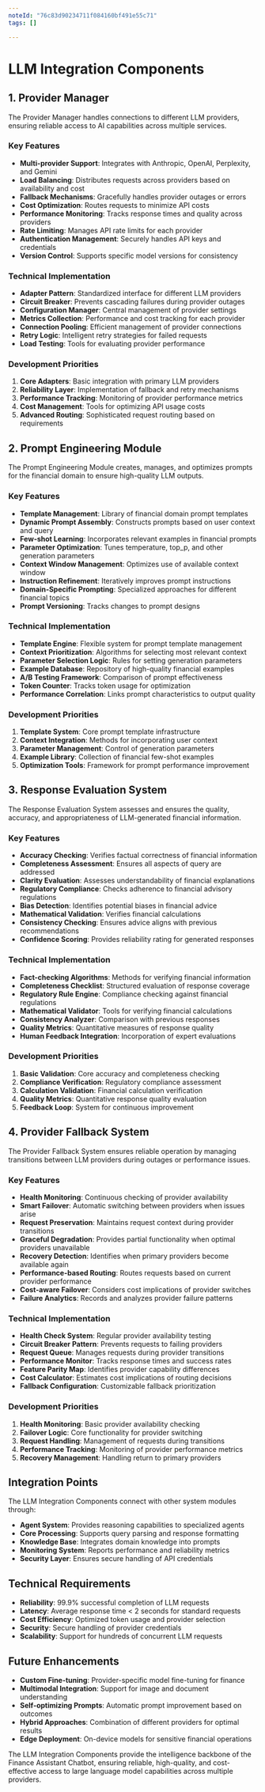 ```yaml
---
noteId: "76c83d90234711f084160bf491e55c71"
tags: []

---
```


# LLM Integration Components

## 1. Provider Manager

The Provider Manager handles connections to different LLM providers, ensuring reliable access to AI capabilities across multiple services.

### Key Features

- **Multi-provider Support**: Integrates with Anthropic, OpenAI, Perplexity, and Gemini
- **Load Balancing**: Distributes requests across providers based on availability and cost
- **Fallback Mechanisms**: Gracefully handles provider outages or errors
- **Cost Optimization**: Routes requests to minimize API costs
- **Performance Monitoring**: Tracks response times and quality across providers
- **Rate Limiting**: Manages API rate limits for each provider
- **Authentication Management**: Securely handles API keys and credentials
- **Version Control**: Supports specific model versions for consistency

### Technical Implementation

- **Adapter Pattern**: Standardized interface for different LLM providers
- **Circuit Breaker**: Prevents cascading failures during provider outages
- **Configuration Manager**: Central management of provider settings
- **Metrics Collection**: Performance and cost tracking for each provider
- **Connection Pooling**: Efficient management of provider connections
- **Retry Logic**: Intelligent retry strategies for failed requests
- **Load Testing**: Tools for evaluating provider performance

### Development Priorities

1. **Core Adapters**: Basic integration with primary LLM providers
2. **Reliability Layer**: Implementation of fallback and retry mechanisms
3. **Performance Tracking**: Monitoring of provider performance metrics
4. **Cost Management**: Tools for optimizing API usage costs
5. **Advanced Routing**: Sophisticated request routing based on requirements

## 2. Prompt Engineering Module

The Prompt Engineering Module creates, manages, and optimizes prompts for the financial domain to ensure high-quality LLM outputs.

### Key Features

- **Template Management**: Library of financial domain prompt templates
- **Dynamic Prompt Assembly**: Constructs prompts based on user context and query
- **Few-shot Learning**: Incorporates relevant examples in financial prompts
- **Parameter Optimization**: Tunes temperature, top_p, and other generation parameters
- **Context Window Management**: Optimizes use of available context window
- **Instruction Refinement**: Iteratively improves prompt instructions
- **Domain-Specific Prompting**: Specialized approaches for different financial topics
- **Prompt Versioning**: Tracks changes to prompt designs

### Technical Implementation

- **Template Engine**: Flexible system for prompt template management
- **Context Prioritization**: Algorithms for selecting most relevant context
- **Parameter Selection Logic**: Rules for setting generation parameters
- **Example Database**: Repository of high-quality financial examples
- **A/B Testing Framework**: Comparison of prompt effectiveness
- **Token Counter**: Tracks token usage for optimization
- **Performance Correlation**: Links prompt characteristics to output quality

### Development Priorities

1. **Template System**: Core prompt template infrastructure
2. **Context Integration**: Methods for incorporating user context
3. **Parameter Management**: Control of generation parameters
4. **Example Library**: Collection of financial few-shot examples
5. **Optimization Tools**: Framework for prompt performance improvement

## 3. Response Evaluation System

The Response Evaluation System assesses and ensures the quality, accuracy, and appropriateness of LLM-generated financial information.

### Key Features

- **Accuracy Checking**: Verifies factual correctness of financial information
- **Completeness Assessment**: Ensures all aspects of query are addressed
- **Clarity Evaluation**: Assesses understandability of financial explanations
- **Regulatory Compliance**: Checks adherence to financial advisory regulations
- **Bias Detection**: Identifies potential biases in financial advice
- **Mathematical Validation**: Verifies financial calculations
- **Consistency Checking**: Ensures advice aligns with previous recommendations
- **Confidence Scoring**: Provides reliability rating for generated responses

### Technical Implementation

- **Fact-checking Algorithms**: Methods for verifying financial information
- **Completeness Checklist**: Structured evaluation of response coverage
- **Regulatory Rule Engine**: Compliance checking against financial regulations
- **Mathematical Validator**: Tools for verifying financial calculations
- **Consistency Analyzer**: Comparison with previous responses
- **Quality Metrics**: Quantitative measures of response quality
- **Human Feedback Integration**: Incorporation of expert evaluations

### Development Priorities

1. **Basic Validation**: Core accuracy and completeness checking
2. **Compliance Verification**: Regulatory compliance assessment
3. **Calculation Validation**: Financial calculation verification
4. **Quality Metrics**: Quantitative response quality evaluation
5. **Feedback Loop**: System for continuous improvement

## 4. Provider Fallback System

The Provider Fallback System ensures reliable operation by managing transitions between LLM providers during outages or performance issues.

### Key Features

- **Health Monitoring**: Continuous checking of provider availability
- **Smart Failover**: Automatic switching between providers when issues arise
- **Request Preservation**: Maintains request context during provider transitions
- **Graceful Degradation**: Provides partial functionality when optimal providers unavailable
- **Recovery Detection**: Identifies when primary providers become available again
- **Performance-based Routing**: Routes requests based on current provider performance
- **Cost-aware Failover**: Considers cost implications of provider switches
- **Failure Analytics**: Records and analyzes provider failure patterns

### Technical Implementation

- **Health Check System**: Regular provider availability testing
- **Circuit Breaker Pattern**: Prevents requests to failing providers
- **Request Queue**: Manages requests during provider transitions
- **Performance Monitor**: Tracks response times and success rates
- **Feature Parity Map**: Identifies provider capability differences
- **Cost Calculator**: Estimates cost implications of routing decisions
- **Fallback Configuration**: Customizable fallback prioritization

### Development Priorities

1. **Health Monitoring**: Basic provider availability checking
2. **Failover Logic**: Core functionality for provider switching
3. **Request Handling**: Management of requests during transitions
4. **Performance Tracking**: Monitoring of provider performance metrics
5. **Recovery Management**: Handling return to primary providers

## Integration Points

The LLM Integration Components connect with other system modules through:

- **Agent System**: Provides reasoning capabilities to specialized agents
- **Core Processing**: Supports query parsing and response formatting
- **Knowledge Base**: Integrates domain knowledge into prompts
- **Monitoring System**: Reports performance and reliability metrics
- **Security Layer**: Ensures secure handling of API credentials

## Technical Requirements

- **Reliability**: 99.9% successful completion of LLM requests
- **Latency**: Average response time < 2 seconds for standard requests
- **Cost Efficiency**: Optimized token usage and provider selection
- **Security**: Secure handling of provider credentials
- **Scalability**: Support for hundreds of concurrent LLM requests

## Future Enhancements

- **Custom Fine-tuning**: Provider-specific model fine-tuning for finance
- **Multimodal Integration**: Support for image and document understanding
- **Self-optimizing Prompts**: Automatic prompt improvement based on outcomes
- **Hybrid Approaches**: Combination of different providers for optimal results
- **Edge Deployment**: On-device models for sensitive financial operations

The LLM Integration Components provide the intelligence backbone of the Finance Assistant Chatbot, ensuring reliable, high-quality, and cost-effective access to large language model capabilities across multiple providers.